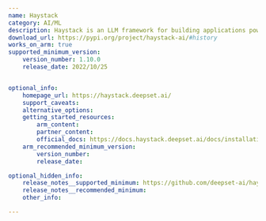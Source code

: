 ```yaml
---
name: Haystack
category: AI/ML
description: Haystack is an LLM framework for building applications powered by LLMs, vector search, Transformer models, and more. It can orchestrate embedding models and LLMs into pipelines to build end-to-end NLP applications and solve problems.
download_url: https://pypi.org/project/haystack-ai/#history
works_on_arm: true
supported_minimum_version:
    version_number: 1.10.0
    release_date: 2022/10/25


optional_info:
    homepage_url: https://haystack.deepset.ai/
    support_caveats:
    alternative_options:
    getting_started_resources:
        arm_content:
        partner_content:
        official_docs: https://docs.haystack.deepset.ai/docs/installation
    arm_recommended_minimum_version:
        version_number:
        release_date:

optional_hidden_info:
    release_notes__supported_minimum: https://github.com/deepset-ai/haystack/releases/tag/v1.10.0
    release_notes__recommended_minimum:
    other_info:

---
```

